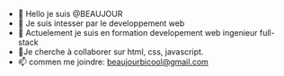 - 👋 Hello je suis @BEAUJOUR
- 👀 Je suis intesser par  le developpement web
- 🌱 Actuelement je suis en formation  developement  web ingenieur full-stack
- 💞️Je cherche à collaborer sur html, css, javascript.
- 📫 commen me joindre: beaujourbicool@gmail.com

<!---
BEAUJOUR/BEAUJOUR is a ✨ special ✨ repository because its `README.md` (this file) appears on your GitHub profile.
You can click the Preview link to take a look at your changes.
--->
